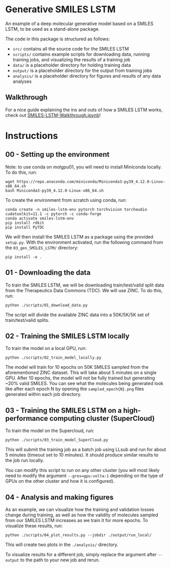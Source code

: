 # Generative SMILES LSTM
An example of a deep molecular generative model based on a SMILES LSTM, to be used as a stand-alone package.

The code in this package is structured as follows:
* `src/` contains all the source code for the SMILES LSTM
* `scripts/` contains example scripts for downloading data, running training jobs, and visualizing the results of a training job
* `data/` is a placeholder directory for holding training data
* `output/` is a placeholder directory for the output from training jobs
* `analysis/` is a placeholder directory for figures and results of any data analyses

## Walkthrough
For a nice guide explaining the ins and outs of how a SMILES LSTM works, check out [SMILES-LSTM-Walkthrough.ipynb](./SMILES-LSTM-Walkthrough.ipynb)!

# Instructions
## 00 - Setting up the environment
Note: to use conda on molgpu01, you will need to install Miniconda locally. To do this, run:
```
wget https://repo.anaconda.com/miniconda/Miniconda3-py39_4.12.0-Linux-x86_64.sh
bash Miniconda3-py39_4.12.0-Linux-x86_64.sh 
```

To create the environment from scratch using conda, run:
```
conda create -n smiles-lstm-env pytorch torchvision torchaudio cudatoolkit=11.1 -c pytorch -c conda-forge
conda activate smiles-lstm-env
pip install rdkit
pip install PyTDC
```

We will then install the SMILES LSTM as a package using the provided `setup.py`. With the environment activated, run the following command from the `03_gen_SMILES_LSTM/` directory:
```
pip install -e .
```

## 01 - Downloading the data
To train the SMILES LSTM, we will be downloading train/test/valid split data from the Therapeutics Data Commons (TDC). We will use ZINC. To do this, run:
```
python ./scripts/01_download_data.py
```

The script will divide the available ZINC data into a 50K/5K/5K set of train/test/valid splits.

## 02 - Training the SMILES LSTM locally
To train the model on a local GPU, run:
```
python ./scripts/02_train_model_locally.py
```

The model will train for 10 epochs on 50K SMILES sampled from the aforementioned ZINC dataset. This will take about 5 minutes on a single GPU. After 10 epochs, the model will not be fully trained but generating ~20% valid SMILES. You can see what the molecules being generated look like after each epoch N by opening the `sampled_epoch{N}.png` files generated within each job directory.

## 03 - Training the SMILES LSTM on a high-performance computing cluster (SuperCloud)
To train the model on the Supercloud, run:
```
python ./scripts/03_train_model_SuperCloud.py
```

This will submit the training job as a batch job using LLsub and run for about 5 minutes (timeout set to 10 minutes). It should produce similar results to the job run locally.

You can modify this script to run on any other cluster (you will most likely need to modify the argument `--gres=gpu:volta:1` depending on the type of GPUs on the other cluster and how it is configured).

## 04 - Analysis and making figures
As an example, we can visualize how the training and validation losses change during training, as well as how the validity of molecules sampled from our SMILES LSTM increases as we train it for more epochs. To visualize these results, run:
```
python ./scripts/04_plot_results.py --jobdir ./output/run_local/
``` 

This will create two plots in the `./analysis/` directory.

To visualize results for a different job, simply replace the argument after `--output` to the path to your new job and rerun.
